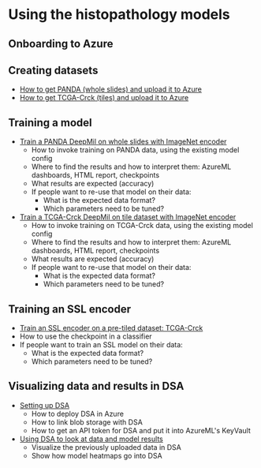 # Using the histopathology models

## Onboarding to Azure

## Creating datasets

* [How to get PANDA (whole slides) and upload it to Azure](panda_dataset.md)
* [How to get TCGA-Crck (tiles) and upload it to Azure](tcga-crck_dataset.md)

## Training a model

* [Train a PANDA DeepMil on whole slides with ImageNet encoder](panda_model.md)
  * How to invoke training on PANDA data, using the existing model config
  * Where to find the results and how to interpret them: AzureML dashboards, HTML report, checkpoints
  * What results are expected (accuracy)
  * If people want to re-use that model on their data:
    * What is the expected data format?
    * Which parameters need to be tuned?
* [Train a TCGA-Crck DeepMil on tile dataset with ImageNet encoder](tcga-crck_model.md)
  * How to invoke training on TCGA-Crck data, using the existing model config
  * Where to find the results and how to interpret them: AzureML dashboards, HTML report, checkpoints
  * What results are expected (accuracy)
  * If people want to re-use that model on their data:
    * What is the expected data format?
    * Which parameters need to be tuned?

## Training an SSL encoder

* [Train an SSL encoder on a pre-tiled dataset: TCGA-Crck](ssl_on_tile_dataset.md)
* How to use the checkpoint in a classifier
* If people want to train an SSL model on their data:
  * What is the expected data format?
  * Which parameters need to be tuned?

## Visualizing data and results in DSA

* [Setting up DSA](dsa_setup.md)
  * How to deploy DSA in Azure
  * How to link blob storage with DSA
  * How to get an API token for DSA and put it into AzureML's KeyVault
* [Using DSA to look at data and model results](dsa_usage.md)
  * Visualize the previously uploaded data in DSA
  * Show how model heatmaps go into DSA
